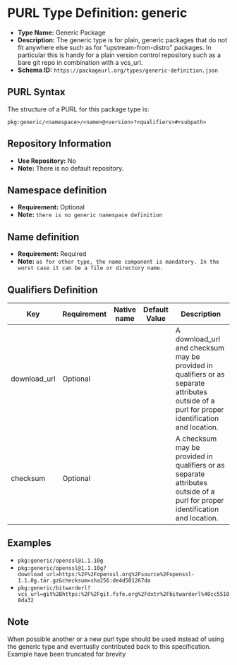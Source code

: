 <!--  NOTE: Auto-generated from the JSON PURL type definition.
Do not manually edit this file. Edit the JSON type definition instead. -->

# PURL Type Definition: generic

- **Type Name:** Generic Package
- **Description:** The generic type is for plain, generic packages that do not fit anywhere else such as for "upstream-from-distro" packages. In particular this is handy for a plain version control repository such as a bare git repo in combination with a vcs_url.
- **Schema ID:** `https://packageurl.org/types/generic-definition.json`

## PURL Syntax

The structure of a PURL for this package type is:

    pkg:generic/<namespace>/<name>@<version>?<qualifiers>#<subpath>

## Repository Information

- **Use Repository:** No
- **Note:** There is no default repository.

## Namespace definition

- **Requirement:** Optional
- **Note:** `there is no generic namespace definition`

## Name definition

- **Requirement:** Required
- **Note:** `as for other type, the name component is mandatory. In the worst case it can be a file or directory name.`

## Qualifiers Definition

| Key  | Requirement | Native name | Default Value | Description |
|------|-------------|-------------|---------------|-------------|
| download_url | Optional |  |  | A download_url and checksum may be provided in qualifiers or as separate attributes outside of a purl for proper identification and location. |
| checksum | Optional |  |  | A checksum may be provided in qualifiers or as separate attributes outside of a purl for proper identification and location. |

## Examples

- `pkg:generic/openssl@1.1.10g`
- `pkg:generic/openssl@1.1.10g?download_url=https:%2F%2Fopenssl.org%2Fsource%2Fopenssl-1.1.0g.tar.gz&checksum=sha256:de4d501267da`
- `pkg:generic/bitwarderl?vcs_url=git%2Bhttps:%2F%2Fgit.fsfe.org%2Fdxtr%2Fbitwarderl%40cc55108da32`

## Note

When possible another or a new purl type should be used instead of using the generic type and eventually contributed back to this specification. Example have been truncated for brevity
